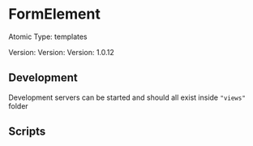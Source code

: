 # FormElement

Atomic Type: templates

Version: Version: Version: 1.0.12




## Development

Development servers can be started and should all exist inside `"views"` folder

## Scripts
